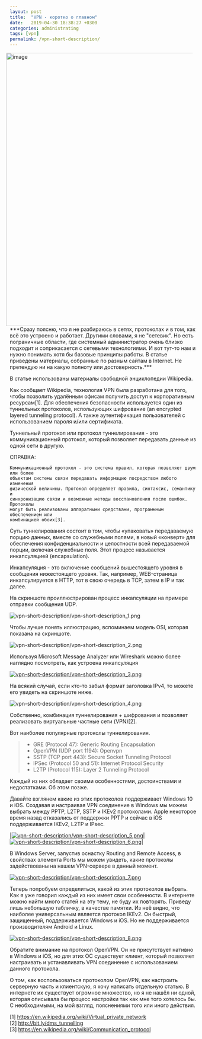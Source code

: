 ```yaml
---
layout: post
title:  "VPN - коротко о главном"
date:   2019-04-30 18:38:27 +0300
categories: administrating
tags: [vpn]
permalink: /vpn-short-description/
---
```


<img style="float: right;" src="/assets/img/vpn-short-description/vpn-short-description_0.png" alt="image" width="737" hspace="10" />
***Сразу поясню, что я не разбираюсь в сетях, протоколах и в том, как всё это устроено и работает. Другими словами, я не "сетевик". Но есть пограничные области, где системный администратор очень близко подходит и соприкасается с сетевыми технологиями. И вот тут-то нам и нужно понимать хотя бы базовые принципы работы. В статье приведены материалы, собранные по разным сайтам в Internet. Не претендую ни на какую полноту или достоверность.***

В статье использованы материалы свободной энциклопедии Wikipedia.

Как сообщает Wikipedia, технология VPN была разработана для того, чтобы позволить удалённым офисам получить доступ к корпоративным ресурсам[1]. Для обеспечения безопасности используется один из туннельных протоколов, использующих шифрование (an encrypted layered tunneling protocol). А также аутентификация пользователей с использованием пароля и/или сертификата.

Туннельный протокол или протокол туннелирования - это коммуникационный протокол, который позволяет передавать данные из одной сети в другую.


СПРАВКА:
```
Коммуникационный протокол - это система правил, которая позволяет двум или более
объектам системы связи передавать информацию посредством любого изменения 
физической величины. Протокол определяет правила, синтаксис, семантику и 
синхронизацию связи и возможные методы восстановления после ошибок. Протоколы 
могут быть реализованы аппаратными средствами, программным обеспечением или 
комбинацией обоих[3].
```


Суть туннелирования состоит в том, чтобы «упаковать» передаваемую порцию данных, вместе со служебными полями, в новый «конверт» для обеспечения конфиденциальности и целостности всей передаваемой порции, включая служебные поля. Этот процесс называется инкапсуляцией (encapsulation).

Инкапсуляция - это включение сообщений вышестоящего уровня в сообщения нижестоящего уровня. Так, например, WEB-страница инкапсулируется в HTTP, тот в свою очередь в TCP, затем в IP и так далее.

На скриншоте проиллюстрирован процесс инкапсуляции на примере отправки сообщения UDP.

![vpn-short-description/vpn-short-description_1.png](/assets/img/vpn-short-description/vpn-short-description_1.png)

Чтобы лучше понять иллюстрацию, вспоминаем модель OSI, которая показана на скриншоте.

![vpn-short-description/vpn-short-description_2.png](/assets/img/vpn-short-description/vpn-short-description_2.png)

Используя Microsoft Message Analyzer или Wireshark можно более наглядно посмотреть, как устроена инкапсуляция

[![vpn-short-description/vpn-short-description_3.png](/assets/img/vpn-short-description/vpn-short-description_3.png)]({{site.url}}/assets/img/vpn-short-description/vpn-short-description_3.png)

На всякий случай, если кто-то забыл формат заголовка IPv4, то можете его увидеть на скриншоте ниже.

![vpn-short-description/vpn-short-description_4.png](/assets/img/vpn-short-description/vpn-short-description_4.png)

Собственно, комбинация туннелирования + шифрования и позволяет реализовать виртуальные частные сети (VPN)[2].

Вот наиболее популярные протоколы туннелирования.

> * GRE (Protocol 47): Generic Routing Encapsulation
> * OpenVPN (UDP port 1194): Openvpn
> * SSTP (TCP port 443): Secure Socket Tunneling Protocol
> * IPSec (Protocol 50 and 51): Internet Protocol Security
> * L2TP (Protocol 115): Layer 2 Tunneling Protocol

Каждый из них обладает своими особенностями, достоинствами и недостатками. Об этом позже.

Давайте взглянем какие из этих протоколов поддерживает Windows 10 и iOS. Создавая и настраивая VPN соединение в Windows мы можем выбрать между PPTP, L2TP, SSTP и IKEv2 протоколами. Apple некоторое время назад отказались от поддержки PPTP и сейчас в iOS поддерживается IKEv2, L2TP и IPsec.

|[![vpn-short-description/vpn-short-description_5.png](/assets/img/vpn-short-description/vpn-short-description_5.png)]({{site.url}}/assets/img/vpn-short-description/vpn-short-description_5.png)|[![vpn-short-description/vpn-short-description_6.png](/assets/img/vpn-short-description/vpn-short-description_6.png)]({{site.url}}/assets/img/vpn-short-description/vpn-short-description_6.png)|

В Windows Server, запустив оснастку Routing and Remote Access, в свойствах элемента Ports мы можем увидеть, какие протоколы задействованы на нашем VPN-сервере в данный момент.

[![vpn-short-description/vpn-short-description_7.png](/assets/img/vpn-short-description/vpn-short-description_7.png)]({{site.url}}/assets/img/vpn-short-description/vpn-short-description_7.png)

Теперь попробуем определиться, какой из этих протоколов выбрать. Как я уже говорил каждый из них имеет свои особенности. В интернете можно найти много статей на эту тему, не буду их повторять. Приведу лишь небольшую табличку, в качестве памятки. Из неё видно, что наиболее универсальным является протокол IKEv2. Он быстрый, защищенный, поддерживается Windows и iOS. Но не поддерживается производителям Android и Linux.

[![vpn-short-description/vpn-short-description_8.png](/assets/img/vpn-short-description/vpn-short-description_8.png)]({{site.url}}/assets/img/vpn-short-description/vpn-short-description_8.png)

Обратите внимание на протокол OpenVPN. Он не присутствует нативно в Windows и iOS, но для этих ОС существует клиент, который позволяет настраивать и устанавливать VPN соединение с использованием данного протокола.

О том, как воспользоваться протоколом OpenVPN, как настроить серверную часть и клиентскую, я хочу написать отдельную статью. В интернете их существует огромное множество, но я не нашёл ни одной, которая описывала бы процесс настройки так как мне того хотелось бы. С необходимыми, на мой взгляд, пояснениями того или иного действия.
 


[1] <https://en.wikipedia.org/wiki/Virtual_private_network>  
[2] <http://bit.ly/dms_tunnelling>  
[3] <https://en.wikipedia.org/wiki/Communication_protocol>  
